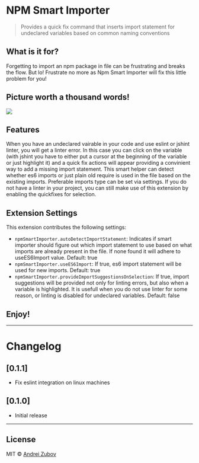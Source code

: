 # NPM Smart Importer
> Provides a quick fix command that inserts import statement for undeclared variables based on common naming conventions

## What is it for? 
 Forgetting to import an npm package in file can be frustrating and breaks the flow. But lo! Frustrate no more as Npm Smart Importer will fix this little problem for you!

## Picture worth a thousand words!
![](https://github.com/reflectiondm/vscode-npmsmartimporter/raw/master/assets/preview.gif)

## Features
When you have an undeclared vairable in your code and use eslint or jshint linter, you will get a linter error. In this case you can click on the variable (with jshint you have to either put a cursor at the beginning of the variable or just highlight it) and a quick fix actions will appear providing a convinient way to add a missing import statement.
This smart helper can detect whether es6 imports or just plain old require is used in the file based on the existing imports.
Preferable imports type can be set via settings.
If you do not have a linter in your project, you can still make use of this extension by enabling the quickfixes for selection.

## Extension Settings

This extension contributes the following settings:

* `npmSmartImporter.autoDetectImportStatement`: Indicates if smart importer should figure out which import statement to use based on what imports are already present in the file. If none found it will adhere to useES6Import value. Default: true
* `npmSmartImporter.useES6Import`: If true, es6 import statement will be used for new imports. Default: true
* `npmSmartImporter.provideImportSuggestionsOnSelection`: If true, import suggestions will be provided not only for linting errors, but also when a variable is highlighted. It is usefull when you do not use linter for some reason, or linting is disabled for undeclared variables. Default: false

## Enjoy!

---------------
# Changelog

## [0.1.1]
- Fix eslint integration on linux machines
## [0.1.0]
- Initial release

---------------
## License
MIT © [Andrei Zubov](https://github.com/reflectiondm)
